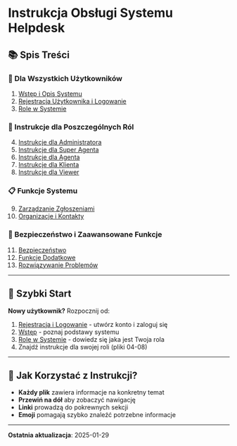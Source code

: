# Instrukcja Obsługi Systemu Helpdesk

## 📚 Spis Treści

### 🎯 Dla Wszystkich Użytkowników
1. [Wstęp i Opis Systemu](01_wstep.md)
2. [Rejestracja Użytkownika i Logowanie](02_rejestracja_logowanie.md)
3. [Role w Systemie](03_role_w_systemie.md)

### 👥 Instrukcje dla Poszczególnych Ról
4. [Instrukcje dla Administratora](04_administrator.md)
5. [Instrukcje dla Super Agenta](05_superagent.md)
6. [Instrukcje dla Agenta](06_agent.md)
7. [Instrukcje dla Klienta](07_klient.md)
8. [Instrukcje dla Viewer](08_viewer.md)

### 📋 Funkcje Systemu
9. [Zarządzanie Zgłoszeniami](09_zgloszenia.md)
10. [Organizacje i Kontakty](10_organizacje.md)

### 🔐 Bezpieczeństwo i Zaawansowane Funkcje
11. [Bezpieczeństwo](11_bezpieczenstwo.md)
12. [Funkcje Dodatkowe](12_funkcje_dodatkowe.md)
13. [Rozwiązywanie Problemów](13_rozwiazywanie_problemow.md)

---

## 🚀 Szybki Start

**Nowy użytkownik?** Rozpocznij od:
1. [Rejestracja i Logowanie](02_rejestracja_logowanie.md) - utwórz konto i zaloguj się
2. [Wstęp](01_wstep.md) - poznaj podstawy systemu
3. [Role w Systemie](03_role_w_systemie.md) - dowiedz się jaka jest Twoja rola
4. Znajdź instrukcje dla swojej roli (pliki 04-08)

---

## 📖 Jak Korzystać z Instrukcji?

- **Każdy plik** zawiera informacje na konkretny temat
- **Przewiń na dół** aby zobaczyć nawigację
- **Linki** prowadzą do pokrewnych sekcji
- **Emoji** pomagają szybko znaleźć potrzebne informacje

---

**Ostatnia aktualizacja**: 2025-01-29

